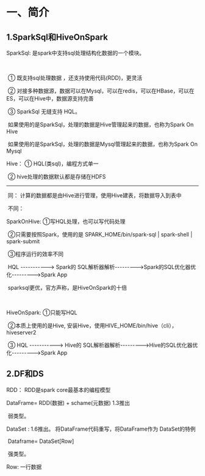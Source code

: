 # 一、简介

## 1.SparkSql和HiveOnSpark



SparkSql: 是spark中支持sql处理结构化数据的一个模块。

​				

​			①	既支持sql处理数据 ，还支持使用代码(RDD)，更灵活

​		    ②    对接多种数据源，数据可以在Mysql，可以在redis，可以在HBase，可以在ES，可以在Hive中，数据源支持完善

​			③  SparkSql 无缝支持 HQL。

​					如果使用的是SparkSql，处理的数据是Hive管理起来的数据，也称为Spark On Hive

​                   如果使用的是SparkSql，处理的数据是Mysql管理起来的数据，也称为Spark On Mysql







Hive：   ① HQL(类sql)，编程方式单一

​			   ② hive处理的数据默认都是存储在HDFS





------------------

​	同：    计算的数据都是由Hive进行管理，使用Hive建表，将数据导入到表中

​	不同：

SparkOnHive:  ①写HQL处理，也可以写代码处理

​							②只需要按照Spark，使用的是 SPARK_HOME/bin/spark-sql  | spark-shell |  spark-submit

​							③程序运行的效率不同

​									HQL -----------> Spark的 SQL解析器解析--------->Spark的SQL优化器优化--------->Spark App

​											sparksql更优，官方声称，是HiveOnSpark的十倍

​		



HiveOnSpark:  ①只能写HQL

​							②本质上使用的是Hive, 安装Hive，使用HIVE_HOME/bin/hive（cli），hiveserver2

​						   ③	HQL -----------> Hive的 SQL解析器解析--------->Hive的SQL优化器优化--------->Spark App



## 2.DF和DS



RDD： RDD是spark core最基本的编程模型



DataFrame=  RDD(数据)  +  schame(元数据)   1.3推出

​							弱类型。 



DataSet : 1.6推出。 将DataFrame代码重写，将DataFrame作为 DataSet的特例

​									Dataframe=  DataSet[Row]

​									强类型。



Row: 一行数据




